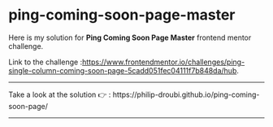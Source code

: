# ping-coming-soon-page-master

Here is my solution for **Ping Coming Soon Page Master** frontend mentor challenge.

Link to the challenge :<https://www.frontendmentor.io/challenges/ping-single-column-coming-soon-page-5cadd051fec04111f7b848da/hub>.

<hr>
Take a look at the solution 👉 : https://philip-droubi.github.io/ping-coming-soon-page/
<hr>